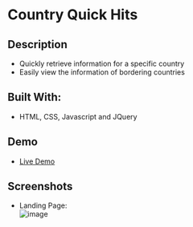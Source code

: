 # Country Quick Hits

## Description
- Quickly retrieve information for a specific country
- Easily view the information of bordering countries

## Built With:

- HTML, CSS, Javascript and JQuery

## Demo

- [Live Demo](https://coffey-john.github.io/api-hack-capstone/)

## Screenshots

- Landing Page: <br />
  ![image](https://user-images.githubusercontent.com/51337442/87477316-8eaf5e00-c5ed-11ea-9b52-9b6934a16bf7.png)